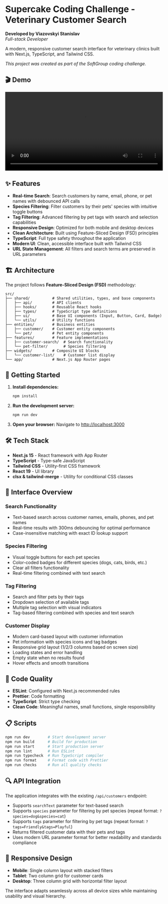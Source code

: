 # Supercake Coding Challenge - Veterinary Customer Search

**Developed by Viazovskyi Stanislav**  
*Full-stack Developer*

A modern, responsive customer search interface for veterinary clinics built with Next.js, TypeScript, and Tailwind CSS.

*This project was created as part of the SoftGroup coding challenge.*

## 🎬 Demo

<video width="100%" controls>
  <source src="./showcase.mp4" type="video/mp4">
  Your browser does not support the video tag.
</video>

## ✨ Features

- **Real-time Search**: Search customers by name, email, phone, or pet names with debounced API calls
- **Species Filtering**: Filter customers by their pets' species with intuitive toggle buttons
- **Tag Filtering**: Advanced filtering by pet tags with search and selection capabilities
- **Responsive Design**: Optimized for both mobile and desktop devices
- **Clean Architecture**: Built using Feature-Sliced Design (FSD) principles
- **TypeScript**: Full type safety throughout the application
- **Modern UI**: Clean, accessible interface built with Tailwind CSS
- **URL State Management**: All filters and search terms are preserved in URL parameters

## 🏗️ Architecture

The project follows **Feature-Sliced Design (FSD)** methodology:

```
src/
├── shared/          # Shared utilities, types, and base components
│   ├── api/         # API clients
│   ├── hooks/       # Reusable React hooks
│   ├── types/       # TypeScript type definitions
│   ├── ui/          # Base UI components (Input, Button, Card, Badge)
│   └── utils/       # Utility functions
├── entities/        # Business entities
│   ├── customer/    # Customer entity components
│   └── pet/         # Pet entity components
├── features/        # Feature implementations
│   ├── customer-search/  # Search functionality
│   └── pet-filter/       # Species filtering
├── widgets/         # Composite UI blocks
│   └── customer-list/    # Customer list display
└── app/             # Next.js App Router pages
```

## 🚀 Getting Started

1. **Install dependencies:**

   ```bash
   npm install
   ```

2. **Run the development server:**

   ```bash
   npm run dev
   ```

3. **Open your browser:**
   Navigate to [http://localhost:3000](http://localhost:3000)

## 🛠️ Tech Stack

- **Next.js 15** - React framework with App Router
- **TypeScript** - Type-safe JavaScript
- **Tailwind CSS** - Utility-first CSS framework
- **React 19** - UI library
- **clsx & tailwind-merge** - Utility for conditional CSS classes

## 📱 Interface Overview

### Search Functionality

- Text-based search across customer names, emails, phones, and pet names
- Real-time results with 300ms debouncing for optimal performance
- Case-insensitive matching with exact ID lookup support

### Species Filtering

- Visual toggle buttons for each pet species
- Color-coded badges for different species (dogs, cats, birds, etc.)
- Clear all filters functionality
- Real-time filtering combined with text search

### Tag Filtering

- Search and filter pets by their tags
- Dropdown selection of available tags
- Multiple tag selection with visual indicators
- Tag-based filtering combined with species and text search

### Customer Display

- Modern card-based layout with customer information
- Pet information with species icons and tag badges
- Responsive grid layout (1/2/3 columns based on screen size)
- Loading states and error handling
- Empty state when no results found
- Hover effects and smooth transitions

## 🔧 Code Quality

- **ESLint**: Configured with Next.js recommended rules
- **Prettier**: Code formatting
- **TypeScript**: Strict type checking
- **Clean Code**: Meaningful names, small functions, single responsibility

## 📋 Scripts

```bash
npm run dev        # Start development server
npm run build      # Build for production
npm run start      # Start production server
npm run lint       # Run ESLint
npm run typecheck  # Run TypeScript compiler
npm run format     # Format code with Prettier
npm run checks     # Run all quality checks
```

## 🔍 API Integration

The application integrates with the existing `/api/customers` endpoint:

- Supports `searchText` parameter for text-based search
- Supports `species` parameter for filtering by pet species (repeat format: `?species=dog&species=cat`)
- Supports `tags` parameter for filtering by pet tags (repeat format: `?tags=Friendly&tags=Playful`)
- Returns filtered customer data with their pets and tags
- Uses modern URL parameter format for better readability and standards compliance

## 📱 Responsive Design

- **Mobile**: Single column layout with stacked filters
- **Tablet**: Two column grid for customer cards
- **Desktop**: Three column grid with horizontal filter layout

The interface adapts seamlessly across all device sizes while maintaining usability and visual hierarchy.
